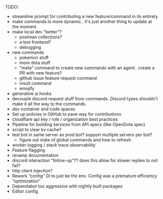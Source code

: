 TODO:
- streamline prompt for contributing a new feature/command in its entirety
- make commands.ts more dynamic.. it's just another thing to update at the moment
- make local dev "better"?
    - postman collections?
    - a test frontend?
    - debugging
- new commands
    - pokemon stuff
    - more dota stuff
    - "meta" command to create new commands with an agent.. create a PR with new feature?
    - github issue feature request command
    - insult command
    - emojify
- generative ai hooks
- decouple discord request stuff from commands. Discord types shouldn't make it all the way to the commands.
- dev container and code spaces 
- Set up policies in GitHub to pave way for contributions
- cloudflare api key / role / organization best practices
- Pipeline for building services from API specs (like OpenDota spec)
- script to clear kv cache?
- test bot in same server as prod bot? support multiple servers per bot?
    - figure out state of global commands and how to refresh
- worker logging / stack trace observability
- Feature flagging
- revamp documentation
- discord interaction "follow-up"?? does this allow for slower replies to not fail?
- http client injection?
- Rework “config” DI to just be the env. Config was a premature efficiency “optimization”
- Dependabot too aggressive with nightly built packages
- Editor config
